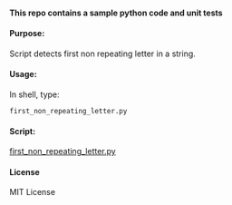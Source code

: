 #### This repo contains a sample python code and unit tests

#### Purpose:

Script detects first non repeating letter in a string.

#### Usage:

In shell, type:

`first_non_repeating_letter.py`

#### Script:

[first_non_repeating_letter.py](./src/first_non_repeating_letter.py)

#### License

MIT License
